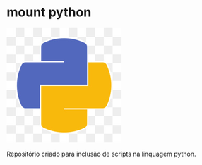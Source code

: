 # mount python

![Python Montado](./python.jpg)

Repositório criado para inclusão de scripts na linquagem python. 
